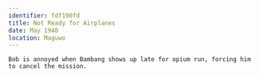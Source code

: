 ```yaml
---
identifier: fdf190fd
title: Not Ready for Airplanes
date: May 1948 
location: Maguwo
---
```


```synopsis
Bob is annoyed when Bambang shows up late for opium run, forcing him
to cancel the mission.
```

